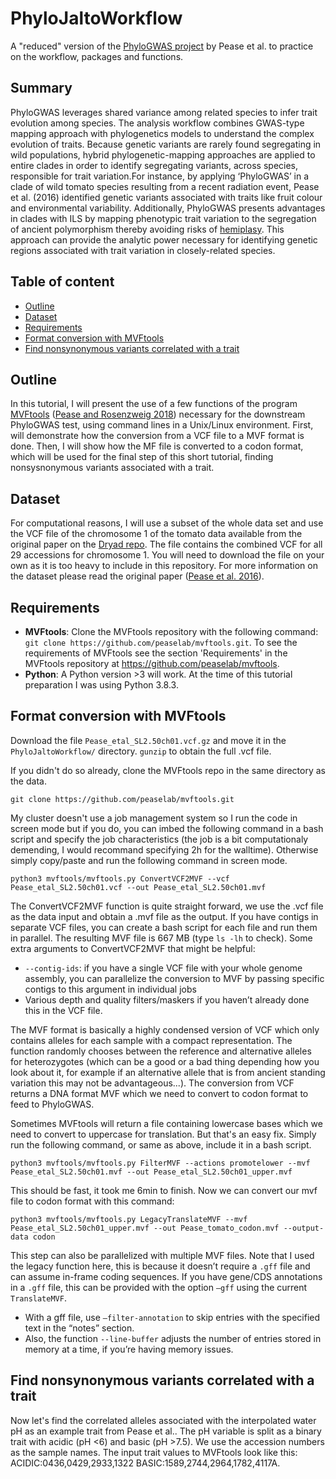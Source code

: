 # PhyloJaltoWorkflow
A "reduced" version of the [PhyloGWAS project](https://github.com/wum5/JaltPhylo) by Pease et al. to practice on the workflow, packages and functions.

## Summary
PhyloGWAS leverages shared variance among related species to infer trait evolution among species. The analysis workflow combines GWAS-type mapping approach with phylogenetics models to understand the complex evolution of traits. Because genetic variants are rarely found segregating in wild populations, hybrid phylogenetic-mapping approaches are applied to entire clades in order to identify segregating variants, across species, responsible for trait variation.For instance, by applying ‘PhyloGWAS’ in a clade of wild tomato species resulting from a recent radiation event, Pease et al. (2016) identified genetic variants associated with traits like fruit colour and environmental variability. Additionally, PhyloGWAS presents advantages in clades with ILS by mapping phenotypic trait variation to the segregation of ancient polymorphism thereby avoiding risks of [hemiplasy](https://academic.oup.com/sysbio/article/57/3/503/1666092). This approach can provide the analytic power necessary for identifying genetic regions associated with trait variation in closely-related species.

## Table of content
 * [Outline](#outline)
 * [Dataset](#dataset)
 * [Requirements](#requirements)
 * [Format conversion with MVFtools](#format-conversion-with-mvftools)
 * [Find nonsynonymous variants correlated with a trait](#find-nonsynonymous-variants-correlated-with-a-trait)

## Outline
In this tutorial, I will present the use of a few functions of the program [MVFtools](https://github.com/peaselab/mvftools) ([Pease and Rosenzweig 2018](http://www.dx.doi.org/10.1109/tcbb.2015.2509997)) necessary for the downstream PhyloGWAS test, using command lines in a Unix/Linux environment. First,  will demonstrate how the conversion from a VCF file to a MVF format is done. Then, I will show how the MF file is converted to a codon format, which will be used for the final step of this short tutorial, finding nonsysnonymous variants associated with a trait.
 
## Dataset
For computational reasons, I will use a subset of the whole data set and use the VCF file of the chromosome 1 of the tomato data available from the original paper on the [Dryad repo](https://datadryad.org/stash/dataset/doi:10.5061/dryad.182dv). The file contains the combined VCF for all 29 accessions for chromosome 1. You will need to download the file on your own as it is too heavy to include in this repository.
For more information on the dataset please read the original paper ([Pease et al. 2016](https://journals.plos.org/plosbiology/article?id=10.1371/journal.pbio.1002379)).

## Requirements
 * **MVFtools**: Clone the MVFtools repository with the following command: `git clone https://github.com/peaselab/mvftools.git`. To see the requirements of MVFtools see the section 'Requirements' in the MVFtools repository at https://github.com/peaselab/mvftools.
 * **Python**: A Python version >3 will work. At the time of this tutorial preparation I was using Python 3.8.3.

## Format conversion with MVFtools

Download the file `Pease_etal_SL2.50ch01.vcf.gz` and move it in the `PhyloJaltoWorkflow/` directory. `gunzip` to obtain the full .vcf file.

If you didn't do so already, clone the MVFtools repo in the same directory as the data.
```
git clone https://github.com/peaselab/mvftools.git
```

My cluster doesn't use a job management system so I run the code in screen mode but if you do, you can imbed the following command in a bash script and specify the job characteristics (the job is a bit computationaly demending, I would recommand specifying 2h for the walltime). Otherwise simply copy/paste and run the following command in screen mode.
```
python3 mvftools/mvftools.py ConvertVCF2MVF --vcf Pease_etal_SL2.50ch01.vcf --out Pease_etal_SL2.50ch01.mvf
```
The ConvertVCF2MVF function is quite straight forward, we use the .vcf file as the data input and obtain a .mvf file as the output. If you have contigs in separate VCF files, you can create a bash script for each file and run them in parallel. The resulting MVF file is 667 MB (type `ls -lh` to check).
Some extra arguments to ConvertVCF2MVF that might be helpful:
 * `--contig-ids`: if you have a single VCF file with your whole genome assembly, you can parallelize the conversion to MVF by passing specific contigs to this argument in individual jobs
 * Various depth and quality filters/maskers if you haven’t already done this in the VCF file.

The MVF format is basically a highly condensed version of VCF which only contains alleles for each sample with a compact representation. The function randomly chooses between the reference and alternative alleles for heterozygotes (which can be a good or a bad thing depending how you look about it, for example if an alternative allele that is from ancient standing variation this may not be advantageous...). The conversion from VCF returns a DNA format MVF which we need to convert to codon format to feed to PhyloGWAS.

Sometimes MVFtools will return a file containing lowercase bases which we need to convert to uppercase for translation. But that's an easy fix. Simply run the following command, or same as above, include it in a bash script.
```
python3 mvftools/mvftools.py FilterMVF --actions promotelower --mvf Pease_etal_SL2.50ch01.mvf --out Pease_etal_SL2.50ch01_upper.mvf
```
This should be fast, it took me 6min to finish.
Now we can convert our mvf file to codon format with this command:
```
python3 mvftools/mvftools.py LegacyTranslateMVF --mvf Pease_etal_SL2.50ch01_upper.mvf --out Pease_tomato_codon.mvf --output-data codon
```
This step can also be parallelized with multiple MVF files. Note that I used the legacy function here, this is because it doesn’t require a `.gff` file and can assume in-frame coding sequences. If you have gene/CDS annotations in a `.gff` file, this can be provided with the option `–gff` using the current `TranslateMVF`.
 * With a gff file, use `–filter-annotation` to skip entries with the specified text in the “notes” section.
 * Also, the function `--line-buffer` adjusts the number of entries stored in memory at a time, if you’re having memory issues.

## Find nonsynonymous variants correlated with a trait
Now let's find the correlated alleles associated with the interpolated water pH as an example trait from Pease et al.. The pH variable is split as a binary trait with acidic (pH <6) and basic (pH >7.5). We use the accession numbers as the sample names. The input trait values to MVFtools look like this: ACIDIC:0436,0429,2933,1322 BASIC:1589,2744,2964,1782,4117A.

